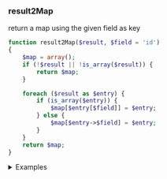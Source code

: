 ### result2Map

return a map using the given field as key

```php
function result2Map($result, $field = 'id')
{
    $map = array();
    if (!$result || !is_array($result)) {
        return $map;
    }

    foreach ($result as $entry) {
        if (is_array($entry)) {
            $map[$entry[$field]] = $entry;
        } else {
            $map[$entry->$field] = $entry;
        }
    }
    return $map;
}
```

<details>
<summary>Examples</summary>

```php
result2Map([
    ['id' => 1, 'name' => 'jack', 'age' => 18],
    ['id' => 2, 'name' => 'mary', 'age' => 19]
], 'name')
/* output
[
   'jack' => ['id' => 1, 'name' => 'jack', 'age' => 18],
   'mary' => ['id' => 2, 'name' => 'mary', 'age' => 19]
]
*/
```

</details>
